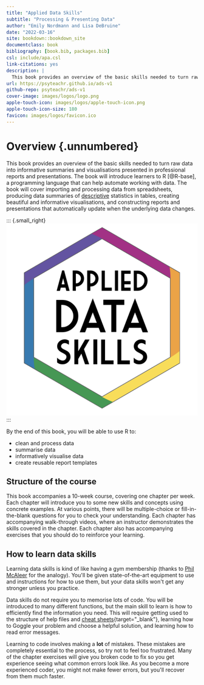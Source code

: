 ```yaml
---
title: "Applied Data Skills"
subtitle: "Processing & Presenting Data"
author: "Emily Nordmann and Lisa DeBruine"
date: "2022-03-16"
site: bookdown::bookdown_site
documentclass: book
bibliography: [book.bib, packages.bib]
csl: include/apa.csl
link-citations: yes
description: |
  This book provides an overview of the basic skills needed to turn raw data into informative summaries and visualisations presented in professional reports and presentations. The book will introduce learners to R, a programming language that can help automate working with data. The book will cover importing and processing data from spreadsheets, producing data summaries of descriptive statistics in tables, creating beautiful and informative visualisations, and constructing reports and presentations that automatically update when the underlying data changes.
url: https://psyteachr.github.io/ads-v1
github-repo: psyteachr/ads-v1
cover-image: images/logos/logo.png
apple-touch-icon: images/logos/apple-touch-icon.png
apple-touch-icon-size: 180
favicon: images/logos/favicon.ico
---
```




# Overview {.unnumbered}

This book provides an overview of the basic skills needed to turn raw data into informative summaries and visualisations presented in professional reports and presentations. The book will introduce learners to R [@R-base], a programming language that can help automate working with data. The book will cover importing and processing data from spreadsheets, producing data summaries of <a class='glossary' target='_blank' title='Statistics that describe an aspect of data (e.g., mean, median, mode, variance, range)' href='https://psyteachr.github.io/glossary/d#descriptive'>descriptive</a> statistics in tables, creating beautiful and informative visualisations, and constructing reports and presentations that automatically update when the underlying data changes.

::: {.small_right}
<img src="images/logos/logo.png" alt="ADS Hex Logo"/>
:::

By the end of this book, you will be able to use R to:

-   clean and process data
-   summarise data
-   informatively visualise data
-   create reusable report templates

## Structure of the course

This book accompanies a 10-week course, covering one chapter per week. Each chapter will introduce you to some new skills and concepts using concrete examples. At various points, there will be multiple-choice or fill-in-the-blank questions for you to check your understanding. Each chapter has accompanying walk-through videos, where an instructor demonstrates the skills covered in the chapter. Each chapter also has accompanying exercises that you should do to reinforce your learning.

## How to learn data skills

<!--
::: {.small_right}
<img src="images/memes/gym_sleep.jpg" alt="top text: Me: gonna get to the gym early today, set myself on a regimen, get gains. Also me:; Photo: Man sleeping on gym equipment"/>
:::
-->

Learning data skills is kind of like having a gym membership (thanks to [Phil McAleer](https://twitter.com/McAleerP) for the analogy). You'll be given state-of-the-art equipment to use and instructions for how to use them, but your data skills won't get any stronger unless you practice.

<!--
::: {.small_left}
<img src="images/memes/forgetting.jpg" alt="top text: Not sure if I have a bad memory; photo: Fry from Futurama squinting; bottom text: Or a bad memory"/>
:::
-->

Data skills do not require you to memorise lots of code. You will be introduced to many different functions, but the main skill to learn is how to efficiently find the information you need. This will require getting used to the structure of help files and [cheat sheets](https://www.rstudio.com/resources/cheatsheets/){target="_blank"}, learning how to Goggle your problem and choose a helpful solution, and learning how to read error messages.

<!--
::: {.small_right}
<img src="images/memes/typos.jpg" alt="Morpehus from The Matrix; top text: What if I told you; bottom text: Typos are accidents nd accidents happon"/>
:::
-->

Learning to code involves making a **lot** of mistakes. These mistakes are completely essential to the process, so try not to feel too frustrated. Many of the chapter exercises will give you broken code to fix so you get experience seeing what common errors look like. As you become a more experienced coder, you might not make fewer errors, but you'll recover from them much faster.

